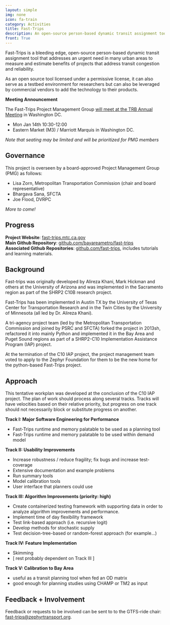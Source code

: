 ```yaml
---
layout: simple
img: none
icon: fa-train  
category: Activities
title: Fast-Trips
description: An open-source person-based dynamic transit assignment tool.
front: True
---
```


Fast-Trips is a bleeding edge, open-source person-based dynamic transit assignment tool that addresses an urgent need in many urban areas to measure and estimate benefits of projects that address transit congestion and reliability.

As an open source tool licensed under a permissive license, it can also serve as a testbed environment for researchers but can also be leveraged by commercial vendors to add the technology to their products.  

**Meeting Announcement**

The Fast-Trips Project Management Group [will meet at the TRB Annual Meeting](/events/2019-jan-fasttrips-pmg) in Washington DC.

  - Mon Jan 14th 10:30-12:00  
  - Eastern Market (M3) / Marriott Marquis in Washington DC.  

*Note that seating may be limited and will be prioritized for PMG members*

## Governance 

This project is overseen by a board-approved Project Management Group (PMG) as follows:
 - Lisa Zorn, Metropolitan Transportation Commission (chair and board representative)
 - Bhargava Sana, SFCTA  
 - Joe Flood, DVRPC  
 
 *More to come!* 

## Progress

**Project Website**: [fast-trips.mtc.ca.gov](fast-trips.mtc.ca.gov)  
**Main Github Repository**: [github.com/bayareametro/fast-trips](github.com/bayareametro/fast-trips)  
**Associated Github Repositories**: [github.com/fast-trips](github.com/fast-trips), includes tutorials and learning materials. 

## Background

Fast-trips was originally developed by Alireza Khani, Mark Hickman and others at the University of Arizona and was implemented in the Sacramento region as part of the SHRP2 C10B research project.

Fast-Trips has been implemented in Austin TX by the University of Texas Center for Transportation Research and in the Twin Cities by the University  of Minnesota (all led by Dr. Alireza Khani).

A tri-agency project team (led by the Metropolitan Transportation Commission and joined by PSRC and SFCTA) forked the project in 2013sh, refactored it into mainly Python and implemented it in the Bay Area and Puget Sound regions as part of a SHRP2-C10 Implementation Assistance Program (IAP) project.  

At the termination of the C10 IAP project, the project management team voted to apply to the Zephyr Foundation for them to be the new home for the python-based Fast-Trips project.

## Approach

This tentative workplan was developed at the conclusion of the C10 IAP project.  The plan of work should process along several tracks.  Tracks will have velocities based on their relative priority, but progress on one track should not necessarily block or substitute progress on another.

**Track I: Major Software Engineering for Performance**

 - Fast-Trips runtime and memory palatable to be used as a planning tool  
 - Fast-Trips runtime and memory palatable to be used within demand model  

**Track II: Usability Improvements**

 - Increase robustness / reduce fragility; fix bugs and increase test-coverage  
 - Extensive documentation and example problems  
 - Run summary tools  
 - Model calibration tools  
 - User interface that planners could use  

**Track III: Algorithm Improvements (priority: high)**

 - Create containerized testing framework with supporting data in order to analyze algorithm improvements and performance.  
 - Implement time of day flexibility framework  
 - Test link-based approach (i.e. recursive logit)   
 - Develop methods for stochastic supply  
 - Test decision-tree-based or random-forest approach (for example…)  

**Track IV: Feature Implementation**

 - Skimming  
 - [ rest probably dependent on Track III ]

**Track V: Calibration to Bay Area**

 - useful as a transit planning tool when fed an OD matrix  
 - good enough for planning studies using CHAMP or TM2 as input  


## Feedback + Involvement

Feedback or requests to be involved can be sent to to the GTFS-ride chair: [fast-trips@zephyrtransport.org](mailto://fast-trips@zephyrtransport.org).